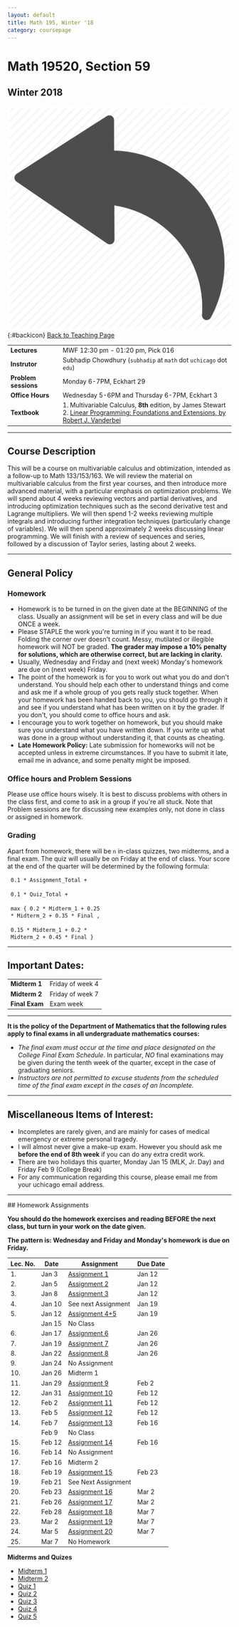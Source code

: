 ```yaml
---
layout: default
title: Math 195, Winter '18
category: coursepage
---
```


# Math 19520, Section 59
## Winter 2018
<div class="backlink">
 
  ![Back](/resources/back.png){:#backicon} [Back to Teaching Page](/teaching) 
</div>  


|||
|---|---|
| **Lectures** | MWF	12:30 pm - 01:20 pm,	Pick	016 |
| **Instrutor**| Subhadip Chowdhury (`subhadip` at `math` dot `uchicago` dot `edu`)|
| **Problem sessions**| Monday 6-7PM, Eckhart 29 |
| **Office Hours**| Wednesday 5-6PM and Thursday 6-7PM, Eckhart 3 |
| **Textbook**| 1. Multivariable Calculus, __8th__ edition, by James Stewart <br>2. [Linear Programming: Foundations and Extensions, by Robert J. Vanderbei](Vanderbei_Linear_Programming.pdf)|


---
## Course Description

This will be a course on multivariable calculus and obtimization, intended as a follow-up to Math 133/153/163. We will review the material on multivariable calculus from the first year courses, and then introduce more advanced material, with a particular emphasis on
optimization problems. We will spend about 4 weeks reviewing vectors and partial derivatives, and introducing optimization techniques such as the second derivative test and Lagrange multipliers. We will then spend 1-2 weeks reviewing multiple integrals and introducing further integration techniques (particularly change of variables). We will then spend approximately 2 weeks discussing linear programming. We will finish with a review of sequences and series, followed by a discussion of Taylor series, lasting about 2 weeks.

---
## General Policy

### Homework

* Homework is to be turned in on the given date at the BEGINNING of the class. Usually an assignment will be set in every class and will be due ONCE a week.
* Please STAPLE the work you're turning in if you want it to be read. Folding the corner over doesn't count. Messy, mutilated or illegible homework will NOT be graded.  __The grader may impose a 10% penalty for solutions, which are otherwise correct, but are lacking in clarity.__
* Usually, Wednesday and Friday and (next week) Monday's homework are due on (next week) Friday.
* The point of the homework is for you to work out what you do and don't understand. You should help each other to understand things and come and ask me if a whole group of you gets really stuck together. When your homework has been handed back to you, you should go through it and see if you understand what has been written on it by the grader. If you don't, you should come to office hours and ask.
* I encourage you to work together on homework, but you should make sure you understand what you have written down. If you write up what was done in a group without understanding it, that counts as cheating.
* __Late Homework Policy:__ Late submission for homeworks will not be accepted unless in extreme circumstances. If you have to submit it late,  email me in advance, and some penalty might be imposed.

### Office hours and Problem Sessions

Please use office hours wisely. It is best to discuss problems with others in the class first, and come to ask in a group if you're all stuck. Note that Problem sessions are for discussing new examples only, not done in class or assigned in homework.

### Grading

Apart from homework, there will be `n` in-class quizzes, two midterms, and a final exam. The quiz will usually be on Friday at the end of class. Your score at the end of the quarter will be determined by the following formula:

```
 0.1 * Assignment_Total +

 0.1 * Quiz_Total + 

 max { 0.2 * Midterm_1 + 0.25 
 * Midterm_2 + 0.35 * Final , 

 0.15 * Midterm_1 + 0.2 * 
 Midterm_2 + 0.45 * Final }
```

---

## Important Dates:

|||
|---|---|
| **Midterm 1** | Friday of week 4 |
| **Midterm 2** | Friday of week 7 |
| **Final Exam** | Exam week |


---
__It is the policy of the Department of Mathematics that the following rules apply to final exams in all undergraduate mathematics courses:__
+ _The final exam must occur at the time and place designated on the College Final Exam Schedule_. In particular, _NO_ final examinations may be given during the tenth week of the quarter, except in the case of graduating seniors.
+ _Instructors are not permitted to excuse students from the scheduled time of the final exam except in the cases of an Incomplete._

---


## Miscellaneous Items of Interest:
* Incompletes are rarely given, and are mainly for cases of medical emergency or extreme personal tragedy.
* I will almost never give a make-up exam. However you should ask me __before the end of 8th week__ if you can do any extra credit work.
* There are two holidays this quarter, Monday Jan 15 (MLK, Jr. Day) and Friday Feb 9 (College Break)
* For any communication regarding this course, please email me from your uchicago email address.


---

<div class='anchor' id="assignments">
## Homework Assignments
</div>

<div class='schedule'>
 
__You should do the homework exercises and reading BEFORE the next class, but turn in your work on the date given.__ 

__The pattern is: Wednesday and Friday and Monday's homework is due on Friday.__
  
| Lec. No. | Date | Assignment | Due Date |
|----------|------|------------|----------|
| 1. | Jan 3 | [Assignment 1](195_Assignment1.pdf) | Jan 12 |
| 2. | Jan 5 | [Assignment 2](195_Assignment2.pdf) | Jan 12 |
| 3. | Jan 8 | [Assignment 3](195_Assignment3.pdf) | Jan 12 |
| 4. | Jan 10 | See next Assignment | Jan 19 |
| 5. | Jan 12 | [Assignment 4+5](195_Assignment4_5.pdf) | Jan 19 |
| | Jan 15 | No Class |   |
| 6. | Jan 17 | [Assignment 6](195_Assignment6.pdf) | Jan 26 |
| 7. | Jan 19 | [Assignment 7](195_Assignment7.pdf) | Jan 26 |
| 8. | Jan 22 | [Assignment 8](195_Assignment8.pdf) | Jan 26 |
| 9. | Jan 24 | No Assignment |  |
| 10. | Jan 26 | Midterm 1 |  |
| 11. | Jan 29 | [Assignment 9](195_Assignment9.pdf) | Feb 2 |
| 12. | Jan 31 | [Assignment 10](195_Assignment10.pdf) | Feb 12 |
| 12. | Feb 2 | [Assignment 11](195_Assignment11.pdf) | Feb 12 |
| 13. | Feb 5 | [Assignment 12](195_Assignment12.pdf) | Feb 12 |
| 14. | Feb 7 | [Assignment 13](195_Assignment13.pdf)  | Feb 16 |
| | Feb 9 | No Class |   |
| 15. | Feb 12 | [Assignment 14](195_Assignment14.pdf) | Feb 16 |
| 16. | Feb 14 | No Assignment | |
| 17. | Feb 16 | Midterm 2 | |
| 18. | Feb 19 |  [Assignment 15](195_Assignment15.pdf) | Feb 23 |
| 19. | Feb 21 |  See Next Assignment | |
| 20. | Feb 23 |  [Assignment 16](195_Assignment16.pdf) | Mar 2 |
| 21. | Feb 26 |  [Assignment 17](195_Assignment17.pdf) | Mar 2 |
| 22. | Feb 28 |  [Assignment 18](195_Assignment18.pdf) | Mar 7 |
| 23. | Mar 2 |  [Assignment 19](195_Assignment19.pdf) | Mar 7 |
| 24. | Mar 5 |  [Assignment 20](195_Assignment20.pdf) | Mar 7 |
| 25. | Mar 7 |  No Homework |  |

__Midterms and Quizes__
* [Midterm 1](195_Midterm1.pdf)
* [Midterm 2](195_Midterm2.pdf)
* [Quiz 1](195_Quiz1.pdf)
* [Quiz 2](195_Quiz2.pdf)
* [Quiz 3](195_Quiz3.pdf)
* [Quiz 4](195_Quiz4.pdf)
* [Quiz 5](195_Quiz5.pdf)

</div>

